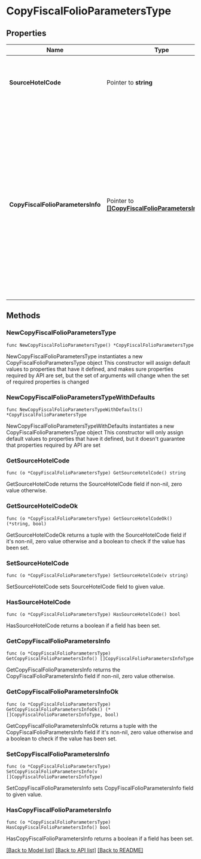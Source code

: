 # CopyFiscalFolioParametersType

## Properties

Name | Type | Description | Notes
------------ | ------------- | ------------- | -------------
**SourceHotelCode** | Pointer to **string** | Source hotel code from where Fiscal Folio Parameter(s) have to be copied. | [optional] 
**CopyFiscalFolioParametersInfo** | Pointer to [**[]CopyFiscalFolioParametersInfoType**](CopyFiscalFolioParametersInfoType.md) | Provides information about the target hotel code where the source Fiscal Folio Parameter will be copied to, what the Fiscal Folio Parameter will be named under the target hotel code and the description of the Fiscal Folio Parameter under the target hotel code. | [optional] 

## Methods

### NewCopyFiscalFolioParametersType

`func NewCopyFiscalFolioParametersType() *CopyFiscalFolioParametersType`

NewCopyFiscalFolioParametersType instantiates a new CopyFiscalFolioParametersType object
This constructor will assign default values to properties that have it defined,
and makes sure properties required by API are set, but the set of arguments
will change when the set of required properties is changed

### NewCopyFiscalFolioParametersTypeWithDefaults

`func NewCopyFiscalFolioParametersTypeWithDefaults() *CopyFiscalFolioParametersType`

NewCopyFiscalFolioParametersTypeWithDefaults instantiates a new CopyFiscalFolioParametersType object
This constructor will only assign default values to properties that have it defined,
but it doesn't guarantee that properties required by API are set

### GetSourceHotelCode

`func (o *CopyFiscalFolioParametersType) GetSourceHotelCode() string`

GetSourceHotelCode returns the SourceHotelCode field if non-nil, zero value otherwise.

### GetSourceHotelCodeOk

`func (o *CopyFiscalFolioParametersType) GetSourceHotelCodeOk() (*string, bool)`

GetSourceHotelCodeOk returns a tuple with the SourceHotelCode field if it's non-nil, zero value otherwise
and a boolean to check if the value has been set.

### SetSourceHotelCode

`func (o *CopyFiscalFolioParametersType) SetSourceHotelCode(v string)`

SetSourceHotelCode sets SourceHotelCode field to given value.

### HasSourceHotelCode

`func (o *CopyFiscalFolioParametersType) HasSourceHotelCode() bool`

HasSourceHotelCode returns a boolean if a field has been set.

### GetCopyFiscalFolioParametersInfo

`func (o *CopyFiscalFolioParametersType) GetCopyFiscalFolioParametersInfo() []CopyFiscalFolioParametersInfoType`

GetCopyFiscalFolioParametersInfo returns the CopyFiscalFolioParametersInfo field if non-nil, zero value otherwise.

### GetCopyFiscalFolioParametersInfoOk

`func (o *CopyFiscalFolioParametersType) GetCopyFiscalFolioParametersInfoOk() (*[]CopyFiscalFolioParametersInfoType, bool)`

GetCopyFiscalFolioParametersInfoOk returns a tuple with the CopyFiscalFolioParametersInfo field if it's non-nil, zero value otherwise
and a boolean to check if the value has been set.

### SetCopyFiscalFolioParametersInfo

`func (o *CopyFiscalFolioParametersType) SetCopyFiscalFolioParametersInfo(v []CopyFiscalFolioParametersInfoType)`

SetCopyFiscalFolioParametersInfo sets CopyFiscalFolioParametersInfo field to given value.

### HasCopyFiscalFolioParametersInfo

`func (o *CopyFiscalFolioParametersType) HasCopyFiscalFolioParametersInfo() bool`

HasCopyFiscalFolioParametersInfo returns a boolean if a field has been set.


[[Back to Model list]](../README.md#documentation-for-models) [[Back to API list]](../README.md#documentation-for-api-endpoints) [[Back to README]](../README.md)


